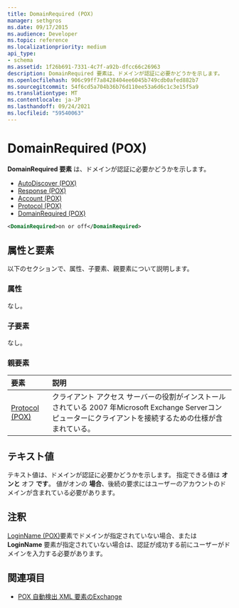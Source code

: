```yaml
---
title: DomainRequired (POX)
manager: sethgros
ms.date: 09/17/2015
ms.audience: Developer
ms.topic: reference
ms.localizationpriority: medium
api_type:
- schema
ms.assetid: 1f26b691-7331-4c7f-a92b-dfcc66c26963
description: DomainRequired 要素は、ドメインが認証に必要かどうかを示します。
ms.openlocfilehash: 906c99ff7a8428404ee6045b749cdb0afed882b7
ms.sourcegitcommit: 54f6cd5a704b36b76d110ee53a6d6c1c3e15f5a9
ms.translationtype: MT
ms.contentlocale: ja-JP
ms.lasthandoff: 09/24/2021
ms.locfileid: "59540063"
---
```

# <a name="domainrequired-pox"></a>DomainRequired (POX)

**DomainRequired 要素** は、ドメインが認証に必要かどうかを示します。 
  
- [AutoDiscover (POX)](autodiscover-pox.md)  
- [Response (POX)](response-pox.md) 
- [Account (POX)](account-pox.md)  
- [Protocol (POX)](protocol-pox.md)  
- [DomainRequired (POX)](domainrequired-pox.md)
  
```xml
<DomainRequired>on or off</DomainRequired>
```

## <a name="attributes-and-elements"></a>属性と要素

以下のセクションで、属性、子要素、親要素について説明します。
  
### <a name="attributes"></a>属性

なし。
  
### <a name="child-elements"></a>子要素

なし。
  
### <a name="parent-elements"></a>親要素

|**要素**|**説明**|
|:-----|:-----|
|[Protocol (POX)](protocol-pox.md) <br/> |クライアント アクセス サーバーの役割がインストールされている 2007 年Microsoft Exchange Serverコンピューターにクライアントを接続するための仕様が含まれている。  <br/> |
   
## <a name="text-value"></a>テキスト値

テキスト値は、ドメインが認証に必要かどうかを示します。 指定できる値は **オンと** オフ **です**。 値がオンの **場合**、後続の要求にはユーザーのアカウントのドメインが含まれている必要があります。
  
## <a name="remarks"></a>注釈

[LoginName (POX)](loginname-pox.md)要素でドメインが指定されていない場合、または **LoginName** 要素が指定されていない場合は、認証が成功する前にユーザーがドメインを入力する必要があります。 
  
## <a name="see-also"></a>関連項目

- [POX 自動検出 XML 要素のExchange](pox-autodiscover-xml-elements-for-exchange.md)

